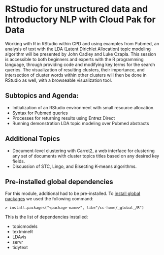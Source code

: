 # RStudio for unstructured data and Introductory NLP with Cloud Pak for Data

Working with R in RStudio within CPD and using examples from Pubmed, an analysis of text with the LDA (Latent Dirichlet Allocation) topic modeling algorithm will be presented by John Cadley and Luke Czapla.  This session is accessible to both beginners and experts with the R programming language, through providing code and modifying key terms for the search queries.  The visualization of resulting clusters, their importance, and intersection of cluster words within other clusters will then be done in RStudio as well, with a browseable visualization tool.

## Subtopics and Agenda:

- Initialization of an RStudio environment with small resource allocation.
- Syntax for Pubmed queries
- Processes for returning results using Entrez Direct
- Running demonstration LDA topic modeling over Pubmed abstracts

## Additional Topics

- Document-level clustering with Carrot2, a web interface for clustering any set of documents with cluster topics titles based on any desired key fields.
- Discussion of STC, Lingo, and Bisecting K-means algorithms.


## Pre-installed global dependencies

For this module, additional had to be pre-installed. To [install global packages](https://www.ibm.com/support/producthub/icpdata/docs/content/SSQNUZ_latest/wsj/analyze-data/rstudio-packages.html) we used the following command:

```
> install.packages("<package-name>", lib="/cc-home/_global_/R")
```

This is the list of dependencies installed:

* topicmodels
* textmineR
* LDAvis
* servr
* tidytext
